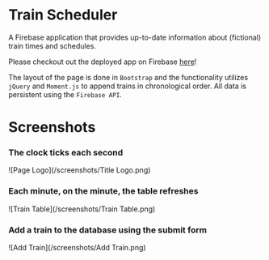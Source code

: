# Train Scheduler
A Firebase application that provides up-to-date information about (fictional) train times and schedules.

Please checkout out the deployed app on Firebase [here]( https://trainscheduler-1438d.firebaseapp.com/)!

The layout of the page is done in `Bootstrap` and the functionality utilizes `jQuery` and `Moment.js` to append trains in chronological order. All data is persistent using the `Firebase API`.

# Screenshots

### The clock ticks each second
![Page Logo](/screenshots/Title Logo.png)

### Each minute, on the minute, the table refreshes
![Train Table](/screenshots/Train Table.png)

### Add a train to the database using the submit form
![Add Train](/screenshots/Add Train.png)
